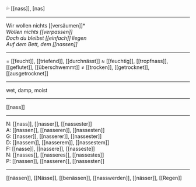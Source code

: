 💦 [[nass]], [nas]

---
Wir wollen nichts [[versäumen]]*  
*Wollen nichts [[verpassen]]*  
*Doch du bleibst [[einfach]] liegen*  
*Auf dem Bett, dem [[nassen]]*

---
= [[feucht]], [[triefend]], [[durchnässt]]
≈ [[feuchtig]], [[tropfnass]], [[geflutet]], [[überschwemmt]]
≠ [[trocken]], [[getrocknet]], [[ausgetrocknet]]

---
wet, damp, moist

---
[[nass]]

---
N: [[nass]], [[nasser]], [[nassester]]  
A: [[nassen]], [[nasseren]], [[nassesten]]  
G: [[nasser]], [[nasserer]], [[nassester]]  
D: [[nassem]], [[nasserem]], [[nassestem]]  
F: [[nasse]], [[nassere]], [[nasseste]]  
N: [[nasses]], [[nasseres]], [[nassestes]]  
P: [[nassen]], [[nasseren]], [[nassesten]]  

---
[[nässen]], [[Nässe]], [[benässen]], [[nasswerden]], [[nässer]], [[Regen]]